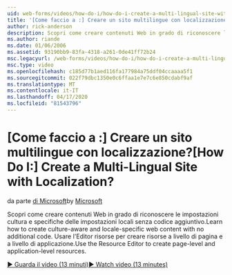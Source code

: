```yaml
---
uid: web-forms/videos/how-do-i/how-do-i-create-a-multi-lingual-site-with-localization
title: '[Come faccio a :] Creare un sito multilingue con localizzazione? | Microsoft Docs'
author: rick-anderson
description: Scopri come creare contenuti Web in grado di riconoscere le impostazioni cultura e specifiche delle impostazioni locali senza codice aggiuntivo. Utilizzare l'Editor risorse per creare a livello di pagina e a livello di applicazione.
ms.author: riande
ms.date: 01/06/2006
ms.assetid: 93190bb9-83fa-4318-a261-0de41ff72b24
msc.legacyurl: /web-forms/videos/how-do-i/how-do-i-create-a-multi-lingual-site-with-localization
msc.type: video
ms.openlocfilehash: c185d77b1aed116fa177984a75ddf04ccaaaa5f1
ms.sourcegitcommit: 022f79dbc1350e0c6ffaa1e7e7c6e850cdabf9af
ms.translationtype: MT
ms.contentlocale: it-IT
ms.lasthandoff: 04/17/2020
ms.locfileid: "81543796"
---
```

# <a name="how-do-i-create-a-multi-lingual-site-with-localization"></a><span data-ttu-id="60dd7-105">[Come faccio a :] Creare un sito multilingue con localizzazione?</span><span class="sxs-lookup"><span data-stu-id="60dd7-105">[How Do I:] Create a Multi-Lingual Site with Localization?</span></span>

<span data-ttu-id="60dd7-106">da parte [di Microsoft](https://github.com/microsoft)</span><span class="sxs-lookup"><span data-stu-id="60dd7-106">by [Microsoft](https://github.com/microsoft)</span></span>

<span data-ttu-id="60dd7-107">Scopri come creare contenuti Web in grado di riconoscere le impostazioni cultura e specifiche delle impostazioni locali senza codice aggiuntivo.</span><span class="sxs-lookup"><span data-stu-id="60dd7-107">Learn how to create culture-aware and locale-specific web content with no additional code.</span></span> <span data-ttu-id="60dd7-108">Usare l'Editor risorse per creare risorse a livello di pagina e a livello di applicazione.</span><span class="sxs-lookup"><span data-stu-id="60dd7-108">Use the Resource Editor to create page-level and application-level resources.</span></span>

[<span data-ttu-id="60dd7-109">&#9654; Guarda il video (13 minuti)</span><span class="sxs-lookup"><span data-stu-id="60dd7-109">&#9654; Watch video (13 minutes)</span></span>](https://channel9.msdn.com/Blogs/ASP-NET-Site-Videos/how-do-i-create-a-multi-lingual-site-with-localization)
